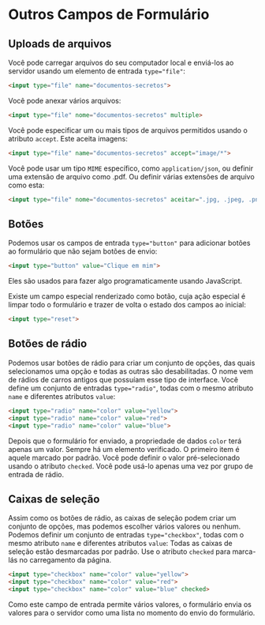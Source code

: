 # Outros Campos de Formulário

## Uploads de arquivos

Você pode carregar arquivos do seu computador local e enviá-los ao servidor usando um elemento de entrada `type="file"`:

```html
<input type="file" name="documentos-secretos">
```

Você pode anexar vários arquivos:

```html
<input type="file" nome="documentos-secretos" multiple>
```

Você pode especificar um ou mais tipos de arquivos permitidos usando o atributo `accept`. Este aceita imagens:

```html
<input type="file" name="documentos-secretos" accept="image/*">
```

Você pode usar um tipo `MIME` específico, como `application/json`, ou definir uma extensão de arquivo como .pdf. Ou definir várias extensões de arquivo como esta:

```html
<input type="file" nome="documentos-secretos" aceitar=".jpg, .jpeg, .png">
```

## Botões

Podemos usar os campos de entrada `type="button"` para adicionar botões ao formulário que não sejam botões de envio:

```html
<input type="button" value="Clique em mim">
```

Eles são usados para fazer algo programaticamente usando JavaScript.

Existe um campo especial renderizado como botão, cuja ação especial é limpar todo o formulário e trazer de volta o estado dos campos ao inicial:

```html
<input type="reset">
```

## Botões de rádio

Podemos usar botões de rádio para criar um conjunto de opções, das quais selecionamos uma opção e todas as outras são desabilitadas.
O nome vem de rádios de carros antigos que possuíam esse tipo de interface.
Você define um conjunto de entradas `type="radio"`, todas com o mesmo atributo `name` e diferentes atributos `value`:

```html
<input type="radio" name="color" value="yellow">
<input type="radio" name="color" value="red">
<input type="radio" name="color" value="blue">
```

Depois que o formulário for enviado, a propriedade de dados `color` terá apenas um valor. Sempre há um elemento verificado. O primeiro item é aquele marcado por padrão. Você pode definir o valor pré-selecionado usando o atributo `checked`. Você pode usá-lo apenas uma vez por grupo de entrada de rádio.

## Caixas de seleção

Assim como os botões de rádio, as caixas de seleção podem criar um conjunto de opções, mas podemos escolher vários valores ou nenhum.
Podemos definir um conjunto de entradas `type="checkbox"`, todas com o mesmo atributo `name` e diferentes atributos `value`:
Todas as caixas de seleção estão desmarcadas por padrão. Use o atributo `checked` para marca-lás no carregamento da página.

```html
<input type="checkbox" name="color" value="yellow">
<input type="checkbox" name="color" value="red">
<input type="checkbox" name="color" value="blue" checked>
```

Como este campo de entrada permite vários valores, o formulário envia os valores para o servidor como uma lista no momento do envio do formulário.
